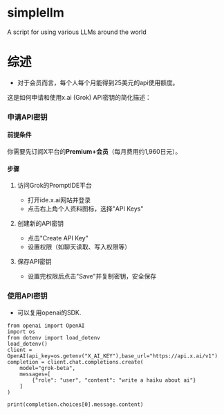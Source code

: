 # simplellm
A script for using various LLMs around the world

# 综述
 - 对于会员而言，每个人每个月能得到25美元的api使用额度。

这是如何申请和使用x.ai (Grok) API密钥的简化描述：

### 申请API密钥

#### 前提条件
你需要先订阅X平台的**Premium+会员**（每月费用约1,960日元）。

#### 步骤
1. 访问Grok的PromptIDE平台
   - 打开ide.x.ai网站并登录
   - 点击右上角个人资料图标，选择"API Keys"

2. 创建新的API密钥
   - 点击"Create API Key"
   - 设置权限（如聊天读取、写入权限等）

3. 保存API密钥
   - 设置完权限后点击"Save"并复制密钥，安全保存

### 使用API密钥
 - 可以复用openai的SDK.
```
from openai import OpenAI
import os
from dotenv import load_dotenv
load_dotenv()
client = OpenAI(api_key=os.getenv("X_AI_KEY"),base_url="https://api.x.ai/v1")
completion = client.chat.completions.create(
    model="grok-beta",
    messages=[
        {"role": "user", "content": "write a haiku about ai"}
    ]
)

print(completion.choices[0].message.content)
```
